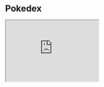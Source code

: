 # Pokedex

<iframe id="inlineFrameExample"
    title="Inline Frame Example"
    width="300"
    height="200"
    src="https://edgarlopezcalomarde.github.io/Pokedex/">
</iframe>
